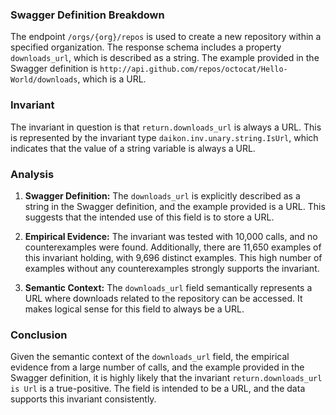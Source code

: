 ### Swagger Definition Breakdown
The endpoint `/orgs/{org}/repos` is used to create a new repository within a specified organization. The response schema includes a property `downloads_url`, which is described as a string. The example provided in the Swagger definition is `http://api.github.com/repos/octocat/Hello-World/downloads`, which is a URL.

### Invariant
The invariant in question is that `return.downloads_url` is always a URL. This is represented by the invariant type `daikon.inv.unary.string.IsUrl`, which indicates that the value of a string variable is always a URL.

### Analysis
1. **Swagger Definition:** The `downloads_url` is explicitly described as a string in the Swagger definition, and the example provided is a URL. This suggests that the intended use of this field is to store a URL.

2. **Empirical Evidence:** The invariant was tested with 10,000 calls, and no counterexamples were found. Additionally, there are 11,650 examples of this invariant holding, with 9,696 distinct examples. This high number of examples without any counterexamples strongly supports the invariant.

3. **Semantic Context:** The `downloads_url` field semantically represents a URL where downloads related to the repository can be accessed. It makes logical sense for this field to always be a URL.

### Conclusion
Given the semantic context of the `downloads_url` field, the empirical evidence from a large number of calls, and the example provided in the Swagger definition, it is highly likely that the invariant `return.downloads_url is Url` is a true-positive. The field is intended to be a URL, and the data supports this invariant consistently.
